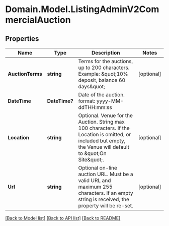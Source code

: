 # Domain.Model.ListingAdminV2CommercialAuction
## Properties

Name | Type | Description | Notes
------------ | ------------- | ------------- | -------------
**AuctionTerms** | **string** | Terms for the auctions, up to 200 characters. Example: \&quot;10% deposit, balance 60 days\&quot; | [optional] 
**DateTime** | **DateTime?** | Date of the auction. format: yyyy-MM-ddTHH:mm:ss | 
**Location** | **string** | Optional. Venue for the Auction. String max 100 characters. If the Location is omitted, or included but empty, the Venue will default to \&quot;On Site\&quot;. | [optional] 
**Url** | **string** | Optional on-line auction URL. Must be a valid URL and maximum 255 characters. If an empty string is received, the property will be re-set. | [optional] 

[[Back to Model list]](../README.md#documentation-for-models) [[Back to API list]](../README.md#documentation-for-api-endpoints) [[Back to README]](../README.md)

